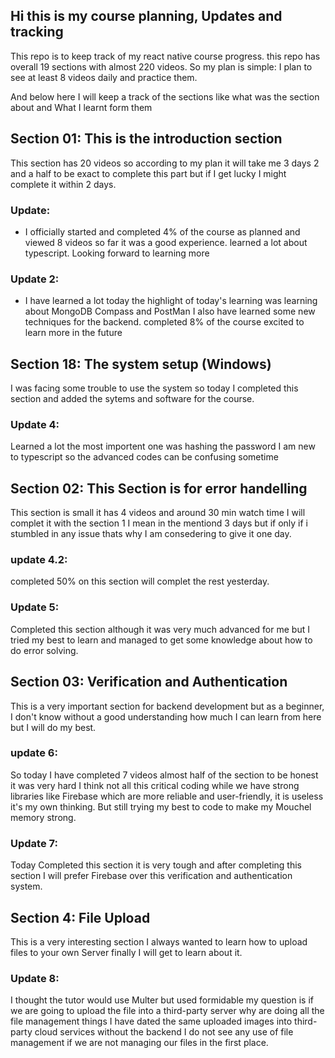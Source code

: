 ## Hi this is my course planning, Updates and tracking


This repo is to keep track of my react native course progress. this repo has overall 19 sections with almost 220 videos. So my plan is simple: I plan to see at least 8 videos daily and practice them. 

And below here I will keep a track of the sections like what was the section about and What I learnt form them 

## Section 01: This is the introduction section

This section has 20 videos so according to my plan it will take me 3 days  2 and a half to be exact to complete this part but if I get lucky I might complete it within 2 days.

### Update: 
 - I officially started and completed 4% of the course as planned and viewed 8 videos so far it was a good experience. learned a lot about typescript. Looking forward to learning more

 ### Update 2:
 - I have learned a lot today the highlight of today's learning was learning about MongoDB Compass and PostMan I also have learned some new techniques for the backend. completed 8% of the course excited to learn more in the future

 ## Section 18: The system setup (Windows)

I was facing some trouble to use the system so today I completed this section and added the sytems and software for the course.

### Update 4:
 Learned a lot the most importent one was hashing the password I am new to typescript so the advanced codes can be confusing sometime

## Section 02: This Section is for error handelling

This section is small it has 4 videos and around 30 min watch time I will complet it with the section 1 I mean in the mentiond 3 days but if only if i stumbled in any issue thats why I am consedering to give it one day.

### update 4.2:
 completed 50% on this section will complet the rest yesterday. 

 ### Update 5:
 Completed this section although it was very much advanced for me but I tried my best to learn and managed to get some knowledge about how to do error solving.

 ## Section 03: Verification and Authentication
 This is a very important section for backend development but as a beginner, I don't know without a good understanding how much I can learn from here but I will do my best.

 ### update 6:
 So today I have completed 7 videos almost half of the section to be honest it was very hard I think not all this critical coding while we have strong libraries like Firebase which are more reliable and user-friendly, it is useless it's my own thinking. But still trying my best to code to make my Mouchel memory strong.

 ### Update 7:
 Today Completed this section it is very tough and after completing this section I will prefer Firebase over this verification and authentication system.

 ## Section 4: File Upload
 This is a very interesting section I always wanted to learn how to upload files to your own Server finally I will get to learn about it.

 ### Update 8:
 I thought the tutor would use Multer but used formidable my question is if we are going to upload the file into a third-party server why are doing all the file management things I have dated the same uploaded images into third-party cloud services without the backend I do not see any use of file management if we are not managing our files in the first place.